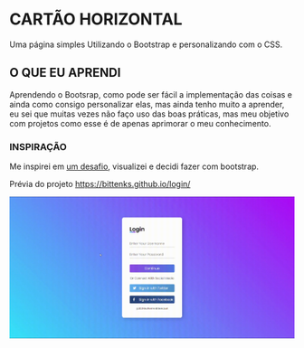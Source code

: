 # CARTÃO HORIZONTAL

Uma página simples Utilizando o Bootstrap e personalizando com o CSS. <br/>

## O QUE EU APRENDI <br/>
Aprendendo o Bootsrap, como pode ser fácil a implementação das coisas e ainda como consigo personalizar elas, mas ainda tenho muito a aprender, eu sei que muitas vezes não faço uso das boas práticas, mas meu objetivo com projetos como esse é
de apenas aprimorar o meu conhecimento.
<br/>
### INSPIRAÇÃO <br />
Me inspirei em [um desafio](https://www.frontendmentor.io/challenges/article-preview-component-dYBN_pYFT), visualizei e decidi fazer com bootstrap.


Prévia do projeto
https://bittenks.github.io/login/

![alt text](https://github.com/bittenks/login/blob/main/login.gif)
